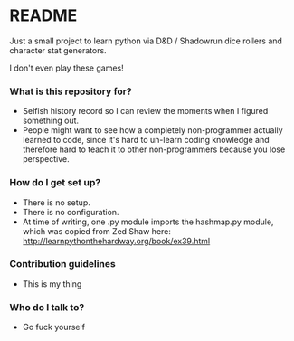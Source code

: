# README #

Just a small project to learn python via D&D / Shadowrun dice rollers and character stat generators.

I don't even play these games!

### What is this repository for? ###

* Selfish history record so I can review the moments when I figured something out.
* People might want to see how a completely non-programmer actually learned to code, since it's hard to un-learn coding knowledge and therefore hard to teach it to other non-programmers because you lose perspective.

### How do I get set up? ###

* There is no setup.
* There is no configuration.
* At time of writing, one .py module imports the hashmap.py module, which was copied from Zed Shaw here: http://learnpythonthehardway.org/book/ex39.html

### Contribution guidelines ###

* This is my thing

### Who do I talk to? ###

* Go fuck yourself